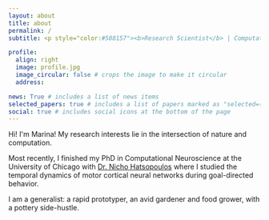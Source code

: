 ```yaml
---
layout: about
title: about
permalink: /
subtitle: <p style="color:#588157"><b>Research Scientist</b> | Computation + Sustainability</p>

profile:
  align: right
  image: profile.jpg
  image_circular: false # crops the image to make it circular
  address:

news: True # includes a list of news items
selected_papers: true # includes a list of papers marked as "selected={true}"
social: true # includes social icons at the bottom of the page
---
```


Hi! I'm Marina! My research interests lie in the intersection of nature and computation. 


Most recently, I finished my PhD in Computational Neuroscience at the University of Chicago with [Dr. Nicho Hatsopoulos](https://hatsopouloslab.uchicago.edu/) where I studied the temporal dynamics of motor cortical neural networks during goal-directed behavior.

I am a generalist: a rapid prototyper, an avid gardener and food grower, with a pottery side-hustle.